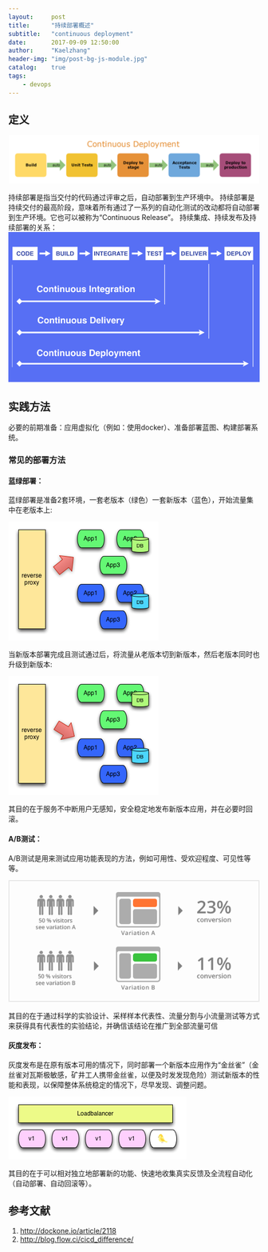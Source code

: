 ```yaml
---
layout:     post
title:      "持续部署概述"
subtitle:   "continuous deployment"
date:       2017-09-09 12:50:00
author:     "Kaelzhang"
header-img: "img/post-bg-js-module.jpg"
catalog:    true
tags:
    - devops
---
```


## 定义

![cd](/img/in-post/cd/cd.png)

持续部署是指当交付的代码通过评审之后，自动部署到生产环境中。
持续部署是持续交付的最高阶段，意味着所有通过了一系列的自动化测试的改动都将自动部署到生产环境。它也可以被称为“Continuous Release”。
持续集成、持续发布及持续部署的关系：
![cd](/img/in-post/cd/continuous.png)

## 实践方法
必要的前期准备：应用虚拟化（例如：使用docker）、准备部署蓝图、构建部署系统。

### 常见的部署方法

#### 蓝绿部署：
蓝绿部署是准备2套环境，一套老版本（绿色）一套新版本（蓝色），开始流量集中在老版本上:

![cd](/img/in-post/cd/green.png)

当新版本部署完成且测试通过后，将流量从老版本切到新版本，然后老版本同时也升级到新版本:

![cd](/img/in-post/cd/blue.png)

其目的在于服务不中断用户无感知，安全稳定地发布新版本应用，并在必要时回滚。

#### A/B测试：
A/B测试是用来测试应用功能表现的方法，例如可用性、受欢迎程度、可见性等等。

![cd](/img/in-post/cd/ab.png)

其目的在于通过科学的实验设计、采样样本代表性、流量分割与小流量测试等方式来获得具有代表性的实验结论，并确信该结论在推广到全部流量可信


#### 灰度发布：
灰度发布是在原有版本可用的情况下，同时部署一个新版本应用作为“金丝雀”（金丝雀对瓦斯极敏感，矿井工人携带金丝雀，以便及时发发现危险）测试新版本的性能和表现，以保障整体系统稳定的情况下，尽早发现、调整问题。

![cd](/img/in-post/cd/gray.png)

其目的在于可以相对独立地部署新的功能、快速地收集真实反馈及全流程自动化（自动部署、自动回滚等）。

## 参考文献
1. http://dockone.io/article/2118
2. http://blog.flow.ci/cicd_difference/



